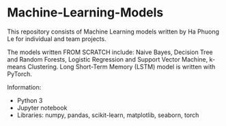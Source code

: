 # Machine-Learning-Models
This repository consists of Machine Learning models written by Ha Phuong Le for individual and team projects. 

The models written FROM SCRATCH include: Naive Bayes, Decision Tree and Random Forests, Logistic Regression and Support Vector Machine, k-means Clustering. Long Short-Term Memory (LSTM) model is written with PyTorch.

Information: 
- Python 3
- Jupyter notebook 
- Libraries: numpy, pandas, scikit-learn, matplotlib, seaborn, torch
